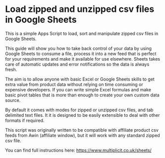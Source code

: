 # Load zipped and unzipped csv files in Google Sheets
This is a simple Apps Script to load, sort and manipulate zipped csv files in Google Sheets.

This guide will show you how to take back control of your data by using Google Sheets to consume a file, process it into a new feed that is perfect for your requirements and make it available for use elsewhere. Sheets takes care of automatic updates and error notifications so the data is always fresh. 

The aim is to allow anyone with basic Excel or Google Sheets skills to get extra value from product data without relying on time consuming or expensive developers. If you can write simple Excel formulas and make basic pivot tables that is more than enough to create your own custom data source.

By default it comes with modes for zipped or unzipped csv files, and tab delimited text files. It it is designed to be easily extensible to deal with other formats if required. 

This script was originally written to be compatible with affiliate product csv feeds from Awin (affiliate window), but it will work with any standard zipped csv file. 

You can find full instructions here: https://www.multiplicit.co.uk/sheets/
